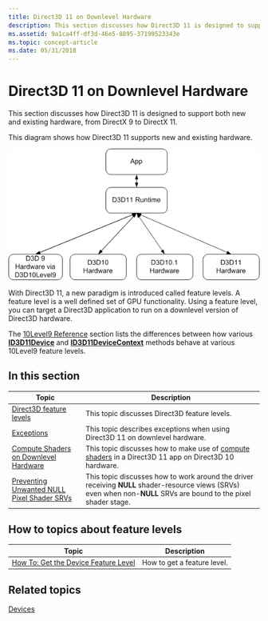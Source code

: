 ```yaml
---
title: Direct3D 11 on Downlevel Hardware
description: This section discusses how Direct3D 11 is designed to support both new and existing hardware, from DirectX 9 to DirectX 11.
ms.assetid: 9a1ca4ff-df3d-46e5-8895-37199523343e
ms.topic: concept-article
ms.date: 05/31/2018
---
```


# Direct3D 11 on Downlevel Hardware

This section discusses how Direct3D 11 is designed to support both new and existing hardware, from DirectX 9 to DirectX 11.

This diagram shows how Direct3D 11 supports new and existing hardware.

![diagram of the hardware that direct3d 11 supports](images/d3d11-on-downlevel-hardware.png)

With Direct3D 11, a new paradigm is introduced called feature levels. A feature level is a well defined set of GPU functionality. Using a feature level, you can target a Direct3D application to run on a downlevel version of Direct3D hardware.

The [10Level9 Reference](d3d11-graphics-reference-10level9.md) section lists the differences between how various [**ID3D11Device**](/windows/desktop/api/D3D11/nn-d3d11-id3d11device) and [**ID3D11DeviceContext**](/windows/desktop/api/D3D11/nn-d3d11-id3d11devicecontext) methods behave at various 10Level9 feature levels.


## In this section



| Topic                                                                                                                  | Description                                                                                                                                                                    |
|------------------------------------------------------------------------------------------------------------------------|--------------------------------------------------------------------------------------------------------------------------------------------------------------------------------|
| [Direct3D feature levels](overviews-direct3d-11-devices-downlevel-intro.md)<br/>                                | This topic discusses Direct3D feature levels.<br/>                                                                                                                       |
| [Exceptions](overviews-direct3d-11-devices-downlevel-exceptions.md)<br/>                                        | This topic describes exceptions when using Direct3D 11 on downlevel hardware. <br/>                                                                                      |
| [Compute Shaders on Downlevel Hardware](overviews-direct3d-11-devices-downlevel-compute-shaders.md)<br/>        | This topic discusses how to make use of [compute shaders](direct3d-11-advanced-stages-compute-shader.md) in a Direct3D 11 app on Direct3D 10 hardware.<br/>             |
| [Preventing Unwanted NULL Pixel Shader SRVs](overviews-direct3d-11-devices-downlevel-prevent-null-srvs.md)<br/> | This topic discusses how to work around the driver receiving **NULL** shader-resource views (SRVs) even when non-**NULL** SRVs are bound to the pixel shader stage.<br/> |



 

## How to topics about feature levels



| Topic                                                                                                                                                                                                                                                                   | Description                            |
|-------------------------------------------------------------------------------------------------------------------------------------------------------------------------------------------------------------------------------------------------------------------------|----------------------------------------|
| <span id="How_To__Get_the_Device_Feature_Level"></span><span id="how_to__get_the_device_feature_level"></span><span id="HOW_TO__GET_THE_DEVICE_FEATURE_LEVEL"></span>[How To: Get the Device Feature Level](overviews-direct3d-11-devices-downlevel-get.md)<br/> | How to get a feature level.<br/> |



 

## Related topics

<dl> <dt>

[Devices](overviews-direct3d-11-devices.md)
</dt> </dl>

 

 





